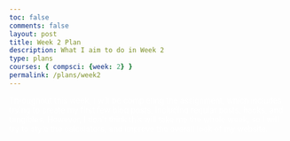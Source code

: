 ```yaml
---
toc: false
comments: false
layout: post
title: Week 2 Plan
description: What I aim to do in Week 2
type: plans
courses: { compsci: {week: 2} }
permalink: /plans/week2
---
```


<p style="color:white;">Throughout this week, I will be completing the assignment, which includes trying to create my first few blog posts, including regular posts, hacks, and tangibles. However, I don't think this will take me the whole week, so I will try to style the calculators, and improve the overall look of my website.</p>